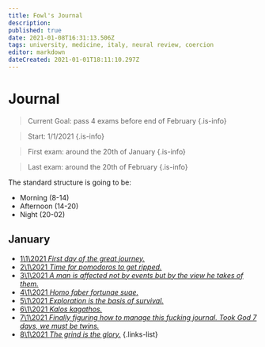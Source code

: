 ```yaml
---
title: Fowl's Journal
description: 
published: true
date: 2021-01-08T16:31:13.506Z
tags: university, medicine, italy, neural review, coercion
editor: markdown
dateCreated: 2021-01-01T18:11:10.297Z
---
```


# Journal

> Current Goal: pass 4 exams before end of February
{.is-info}

> Start: 1/1/2021
{.is-info}

> First exam: around the 20th of January
{.is-info}

> Last exam: around the 20th of February
{.is-info}

The standard structure is going to be:
- Morning (8-14)
- Afternoon (14-20)
- Night (20-02)

## January

- [<span style="color: black;" class="mdi mdi-message-arrow-right-outline mr-1"></span> 1\1\2021 *First day of the great journey.*](https://www.supermemo.wiki/en/blogs/fowls-journal/1-1-2021)
- [<span style="color: black;" class="mdi mdi-message-arrow-right-outline mr-1"></span> 2\1\2021 *Time for pomodoros to get ripped.*](https://www.supermemo.wiki/en/blogs/fowls-journal/2-1-2021)
- [<span style="color: black;" class="mdi mdi-message-arrow-right-outline mr-1"></span> 3\1\2021 *A man is affected not by events but by the view he takes of them.*](https://www.supermemo.wiki/en/blogs/fowls-journal/3-1-2021)
- [<span style="color: black;" class="mdi mdi-message-arrow-right-outline mr-1"></span> 4\1\2021 *Homo faber fortunae suae.*](https://www.supermemo.wiki/en/blogs/fowls-journal/4-1-2021)
- [<span style="color: black;" class="mdi mdi-message-arrow-right-outline mr-1"></span> 5\1\2021 *Exploration is the basis of survival.*](https://www.supermemo.wiki/en/blogs/fowls-journal/5-1-2021)
- [<span style="color: black;" class="mdi mdi-message-arrow-right-outline mr-1"></span> 6\1\2021 *Kalos kagathos.*](https://www.supermemo.wiki/en/blogs/fowls-journal/6-1-2021)
- [<span style="color: black;" class="mdi mdi-message-arrow-right-outline mr-1"></span> 7\1\2021 *Finally figuring how to manage this fucking journal. Took God 7 days, we must be twins.*](https://www.supermemo.wiki/en/blogs/fowls-journal/7-1-2021)
- [<span style="color: black;" class="mdi mdi-message-arrow-right-outline mr-1"></span> 8\1\2021 *The grind is the glory.*](https://www.supermemo.wiki/en/blogs/fowls-journal/8-1-2021)
{.links-list}
